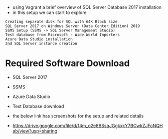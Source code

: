 * using Vagrant a brief overview of SQL Server Database 2017 installation 
* in this setup we can start to explore
```
Creating separate disk for SQL with 64K Block size 
SQL Server 2017 on Windows Server (Data Center Edition) 2019 
SSMS Setup (SSMS -> SQL Server Management Studio)
Test database from Microsoft - Wide World Importers
Azure Data Studio installation
2nd SQL Server instance creation
```
# Required Software Download
* SQL Server 2017
* SSMS 
* Azure Data Studio
* Test Database download

* the below link has screenshots for the setup and related details
* https://drive.google.com/file/d/14m_o2e8BSsqJGgkxkY7BCwkZJFoNQHab/view?usp=sharing